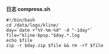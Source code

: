 **日志 compress.sh**
```
#!/bin/bash
cd /data/logs/kline/
day=`date +"%Y-%m-%d" -d "-1day"`
file="kline-bpsp."$day.*.log
echo $file
zip -r $day.zip $file && rm -rf $file

```
